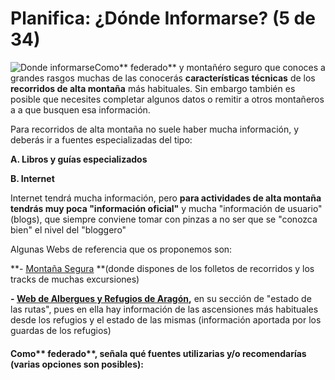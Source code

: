 # Planifica: ¿Dónde Informarse? (5 de 34)  

![Donde informarse](./gps_files/EN_RESUMEN.jpg)Como** federado** y montañéro seguro que conoces a grandes rasgos muchas de las conocerás **características técnicas** de los **recorridos de alta montaña** más habituales. Sin embargo también es posible que necesites completar algunos datos o remitir a otros montañeros a a que busquen esa información.  

Para recorridos de alta montaña no suele haber mucha información, y deberás ir a fuentes especializadas del tipo:  

**A. Libros y guías especializados**  

**B. Internet**  

Internet tendrá mucha información, pero **para actividades de alta montaña tendrás muy poca "información oficial"** y mucha "información de usuario" (blogs), que siempre conviene tomar con pinzas a no ser que se "conozca bien" el nivel del "bloggero"  

Algunas Webs de referencia que os proponemos son:

**\- [Montaña Segura](http://www.montanasegura.com/) **(donde dispones de los folletos de recorridos y los tracks de muchas excursiones)  

**\- [Web de Albergues y Refugios de Aragón](http://www.alberguesyrefugiosdearagon.com/seguridad.php),** en su sección de "estado de las rutas", pues en ella hay información de las ascensiones más habituales desde los refugios y el estado de las mismas (información aportada por los guardas de los refugios)

#### Como** federado**, señala qué fuentes utilizarias y/o recomendarías (varias opciones son posibles):
